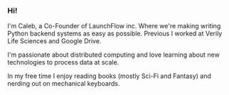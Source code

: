 ### Hi! 

I'm Caleb, a Co-Founder of LaunchFlow inc. Where we're making writing Python backend systems as easy as possible. Previous I worked at Verily Life Sciences and Google Drive.

I'm passionate about distributed computing and love learning about new technologies to process data at scale. 

In my free time I enjoy reading books (mostly Sci-Fi and Fantasy) and nerding out on mechanical keyboards.

<!--
**CalebTVanDyke/CalebTVanDyke** is a ✨ _special_ ✨ repository because its `README.md` (this file) appears on your GitHub profile.

Here are some ideas to get you started:

- 🔭 I’m currently working on ...
- 🌱 I’m currently learning ...
- 👯 I’m looking to collaborate on ...
- 🤔 I’m looking for help with ...
- 💬 Ask me about ...
- 📫 How to reach me: ...
- 😄 Pronouns: ...
- ⚡ Fun fact: ...
-->
